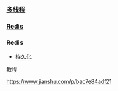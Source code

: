 



### [多线程](./docs/多线程/基础/0、基础.md)

### [Redis](./docs/Redis/基础/Redis.md)

### Redis

- [持久化](./docs/Redis/基础/持久化.md)





教程

https://www.jianshu.com/p/bac7e84adf21


